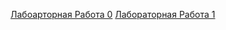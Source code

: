 [Лабоарторная Работа 0](https://github.com/nrashchynski/new-repo)
[Лабораторная Работа 1](https://github.com/nrashchynski/OSLab1)
